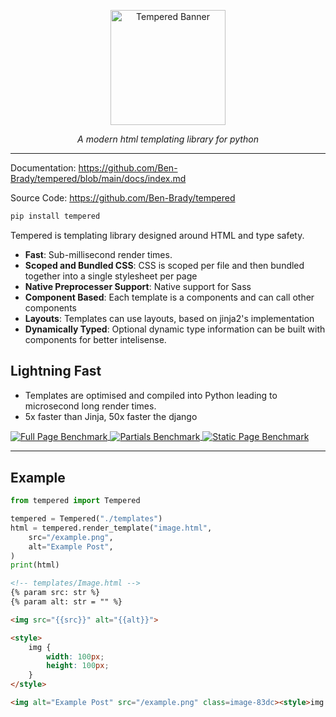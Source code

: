 <p align="center">
    <img
        height=184
        src="https://github.com/Ben-Brady/tempered/assets/64110708/83979e4d-1b70-42f5-a814-b9c63f2e222d"
        alt="Tempered Banner"
    >
</p>

<p align="center">
    <em>A modern html templating library for python</em>
</p>

---

Documentation: https://github.com/Ben-Brady/tempered/blob/main/docs/index.md

Source Code: https://github.com/Ben-Brady/tempered


```python
pip install tempered
```

Tempered is templating library designed around HTML and type safety.

- **Fast**: Sub-millisecond render times.
- **Scoped and Bundled CSS**: CSS is scoped per file and then bundled together into a single stylesheet per page
- **Native Preprocesser Support**: Native support for Sass
- **Component Based**: Each template is a components and can call other components
- **Layouts**: Templates can use layouts, based on jinja2's implementation
- **Dynamically Typed**: Optional dynamic type information can be built with components for better intelisense.


## Lightning Fast

- Templates are optimised and compiled into Python leading to microsecond long render times.
- 5x faster than Jinja, 50x faster the django

<a href="https://github.com/Ben-Brady/tempered/tree/main/benchmarks">
<picture align="center">
  <img align="center" alt="Full Page Benchmark" src="https://github.com/Ben-Brady/tempered/assets/64110708/684ff121-a2c9-41df-94dd-f5c0aa136d3e">
</picture>
<picture align="center">
  <img align="center" alt="Partials Benchmark" src="https://github.com/Ben-Brady/tempered/assets/64110708/6bbc6c1d-107b-47b3-9b59-fb9c78e6352f">
</picture>
<picture>
  <img align="center" alt="Static Page Benchmark" src="https://github.com/Ben-Brady/tempered/assets/64110708/a9c3242c-872d-4969-878d-fb39547ca67a">
</picture>
</a>

---

## Example

```python
from tempered import Tempered

tempered = Tempered("./templates")
html = tempered.render_template("image.html",
    src="/example.png",
    alt="Example Post",
)
print(html)
```

```html
<!-- templates/Image.html -->
{% param src: str %}
{% param alt: str = "" %}

<img src="{{src}}" alt="{{alt}}">

<style>
    img {
        width: 100px;
        height: 100px;
    }
</style>
```

```html
<img alt="Example Post" src="/example.png" class=image-83dc><style>img.image-83dc{width:100px;height:100px}</style>
```
